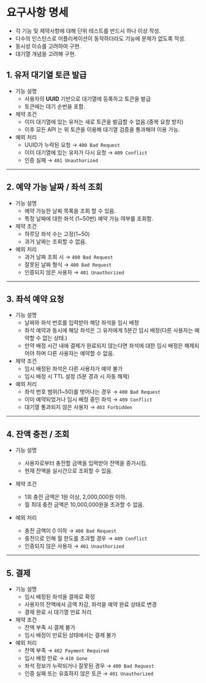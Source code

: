 [//]: # (요구사항 명세)

# 요구사항 명세

- 각 기능 및 제약사항에 대해 단위 테스트를 반드시 하나 이상 작성.
- 다수의 인스턴스로 어플리케이션이 동작하더라도 기능에 문제가 없도록 작성.
- 동시성 이슈를 고려하여 구현.
- 대기열 개념을 고려해 구현.


## 1. 유저 대기열 토큰 발급

- 기능 설명
    - 사용자의 **UUID** 기반으로 대기열에 등록하고 토큰을 발급
    - 토큰에는 대기 순번을 포함.
- 제약 조건
    - 이미 대기열에 있는 유저는 새로 토큰을 발급할 수 없음.(중복 요청 방지)
    - 이후 모든 API 는 위 토큰을 이용해 대기열 검증을 통과해야 이용 가능.
- 예외 처리
    - UUID가 누락된 요청 → `400 Bad Request`
    - 이미 대기열에 있는 유저가 다시 요청 → `409 Conflict`
    - 인증 실패 → `401 Unauthorized`
---

## 2. 예약 가능 날짜 / 좌석 조회

- 기능 설명
    - 예약 가능한 날짜 목록을 조회 할 수 있음.
    - 특정 날짜에 대한 좌석 (1~50번) 예약 가능 여부를 조회함.
- 제약 조건
    - 하루당 좌석 수는 고정(1~50)
    - 과거 날짜는 조회할 수 없음.
- 예외 처리
    - 과거 날짜 조회 시 → `400 Bad Request`
    - 잘못된 날짜 형식 → `400 Bad Request`
    - 인증되지 않은 사용자 → `401 Unauthorized`

---



## 3. 좌석 예약 요청

- 기능 설명
    - 날짜와 좌석 번호를 입력받아 해당 좌석을 임시 배정
    - 좌석 예약과 동시에 해당 좌석은 그 유저에게 5분간 임시 배정(다른 사용자는 예약할 수 없는 상태.)
    - 만약 배정 시간 내에 결제가 완료되지 않는다면 좌석에 대한 임시 배정은 해제되어야 하며 다른 사용자는 예약할 수 없음.
- 제약 조건
    - 임시 배정된 좌석은 다른 사용자가 예약 불가
    - 임시 배정 시 TTL 설정 (5분 경과 시 자동 해제)
- 예외 처리 
  - 좌석 번호 범위(1~50)를 벗어나는 경우 → `400 Bad Request` 
  - 이미 예약되었거나 임시 배정 중인 좌석 → `409 Conflict` 
  - 대기열 통과되지 않은 사용자 → `403 Forbidden`
  
---

## 4. 잔액 충전 / 조회

- 기능 설명
  - 사용자로부터 충전할 금액을 입력받아 잔액을 증가시킴.
  - 현재 잔액을 실시간으로 조회할 수 있음.
  
- 제약 조건
  - 1회 충전 금액은 1원 이상, 2,000,000원 이하.
  - 월 최대 충전 금액은 10,000,000원을 초과할 수 없음.

- 예외 처리
  - 충전 금액이 0 이하 → `400 Bad Request`
  - 충전으로 인해 월 한도를 초과할 경우 → `409 Conflict`
  - 인증되지 않은 사용자 → `401 Unauthorized`

---

## 5. 결제

- 기능 설명
  - 임시 배정된 좌석을 결제로 확정
  - 사용자의 잔액에서 금액 차감, 좌석을 예약 완료 상태로 변경
  - 결제 완료 시 대기열 만료 처리
- 제약 조건
  - 잔액 부족 시 결제 불가
  - 임시 배정이 만료된 상태에서는 결제 불가
- 예외 처리
  - 잔액 부족 → `402 Payment Required` 
  - 임시 배정 만료 → `410 Gone` 
  - 좌석 정보가 누락되거나 잘못된 경우 → `400 Bad Request` 
  - 인증 실패 또는 유효하지 않은 토큰 → `401 Unauthorized`